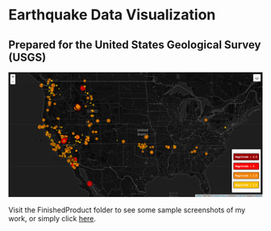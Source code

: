# Earthquake Data Visualization
## Prepared for the United States Geological Survey (USGS)
![usgs1](/FinishedProduct/usgs1.PNG)     
     
Visit the FinishedProduct folder to see some sample screenshots of my work, or simply click [here](https://github.com/VallieTracy/leaflet-challenge/tree/master/FinishedProduct "FinishedProduct").
